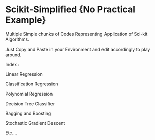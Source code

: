 # Scikit-Simplified {No Practical Example}
Multiple Simple chunks of Codes Representing Application of Sci-kit Algorithms.

Just Copy and Paste in your Environment and edit accordingly to play around.

Index : 

Linear Regression

Classification Regression 

Polynomial Regression

Decision Tree Classifier

Bagging and Boosting

Stochastic Gradient Descent

Etc....
